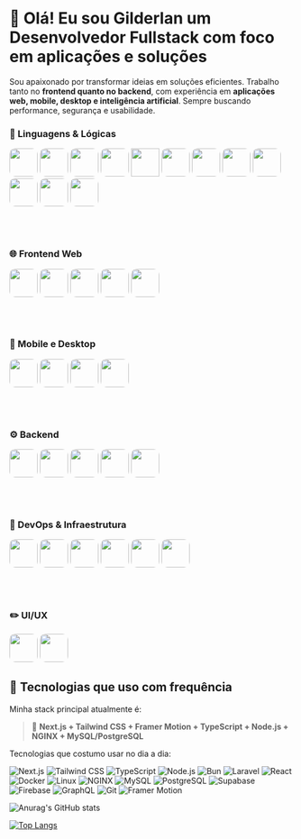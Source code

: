 # 👋 Olá! Eu sou Gilderlan um Desenvolvedor Fullstack com foco em aplicações e soluções

Sou apaixonado por transformar ideias em soluções eficientes. Trabalho tanto no **frontend quanto no backend**, com experiência em **aplicações web, mobile, desktop e inteligência artificial**. Sempre buscando performance, segurança e usabilidade.

### 🧠 Linguagens & Lógicas
<p style="align-items: center; justify-content: center;">
<img  width="50px" style="border-radius: 10px" src="https://cdn.jsdelivr.net/gh/devicons/devicon@latest/icons/javascript/javascript-original.svg"/>
<img  width="50px" style="border-radius: 10px" src="https://cdn.jsdelivr.net/gh/devicons/devicon@latest/icons/typescript/typescript-original.svg"/>
<img  width="50px" style="border-radius: 10px" src="https://cdn.jsdelivr.net/gh/devicons/devicon@latest/icons/laravel/laravel-original.svg"/>
<img  width="50px" style="border-radius: 10px" src="https://cdn.jsdelivr.net/gh/devicons/devicon@latest/icons/php/php-original.svg"/>
<img  width="50px" style="" src="https://cdn.jsdelivr.net/gh/devicons/devicon@latest/icons/mysql/mysql-original.svg"/>
<img  width="50px" style="border-radius: 10px" src="https://cdn.jsdelivr.net/gh/devicons/devicon@latest/icons/postgresql/postgresql-original.svg"/>
<img  width="50px" style="border-radius: 10px" src="https://cdn.jsdelivr.net/gh/devicons/devicon@latest/icons/firebase/firebase-original.svg"/>
<img  width="50px" style="border-radius: 10px" src="https://cdn.jsdelivr.net/gh/devicons/devicon@latest/icons/supabase/supabase-original.svg"/>
<img  width="50px" style="border-radius: 10px" src="https://cdn.jsdelivr.net/gh/devicons/devicon@latest/icons/amazonwebservices/amazonwebservices-plain-wordmark.svg"/>
<img  width="50px" style="border-radius: 10px" src="https://cdn.jsdelivr.net/gh/devicons/devicon@latest/icons/react/react-original.svg"/>
<img  width="50px" style="border-radius: 10px" src="https://cdn.jsdelivr.net/gh/devicons/devicon@latest/icons/graphql/graphql-plain.svg"/>
<img  width="50px" style="border-radius: 10px" src="https://cdn.jsdelivr.net/gh/devicons/devicon@latest/icons/tensorflow/tensorflow-original.svg"/>
</p>
<br/>
<br/>

### 🌐 Frontend Web
<p style="align-items: center; justify-content: center;">
<img  width="50px" style="border-radius: 10px" src="https://cdn.jsdelivr.net/gh/devicons/devicon@latest/icons/nextjs/nextjs-original.svg"/>
<img  width="50px" style="border-radius: 10px" src="https://cdn.jsdelivr.net/gh/devicons/devicon@latest/icons/react/react-original.svg"/>
<img  width="50px" style="border-radius: 10px" src="https://cdn.jsdelivr.net/gh/devicons/devicon@latest/icons/tailwindcss/tailwindcss-original.svg"/>
<img  width="50px" style="border-radius: 10px" src="https://cdn.jsdelivr.net/gh/devicons/devicon@latest/icons/css3/css3-original.svg"/>
<img  width="50px" style="border-radius: 10px;" src="https://cdn.jsdelivr.net/gh/devicons/devicon@latest/icons/framermotion/framermotion-original.svg"/>
</p>
<br/>
<br/>

### 📱 Mobile e Desktop
<p style="align-items: center; justify-content: center;">
<img  width="50px" style="border-radius: 10px" src="https://cdn.jsdelivr.net/gh/devicons/devicon@latest/icons/react/react-original.svg"/>
<img  width="50px" style="border-radius: 10px" src="https://cdn.jsdelivr.net/gh/devicons/devicon@latest/icons/flutter/flutter-original.svg"/>
<img  width="50px" style="border-radius: 10px" src="https://cdn.jsdelivr.net/gh/devicons/devicon@latest/icons/capacitor/capacitor-original.svg"/>
<img  width="50px" style="border-radius: 10px" src="https://cdn.jsdelivr.net/gh/devicons/devicon@latest/icons/electron/electron-original.svg"/>
</p>
<br/>
<br/>

### ⚙️ Backend
<p style="align-items: center; justify-content: center;">
<img  width="50px" style="border-radius: 10px" src="https://cdn.jsdelivr.net/gh/devicons/devicon@latest/icons/laravel/laravel-original.svg"/>
<img  width="50px" style="border-radius: 10px" src="https://cdn.jsdelivr.net/gh/devicons/devicon@latest/icons/nodejs/nodejs-original.svg"/>
<img  width="50px" style="border-radius: 10px" src="https://cdn.jsdelivr.net/gh/devicons/devicon@latest/icons/bun/bun-original.svg"/>
<img  width="50px" style="border-radius: 10px" src="https://cdn.jsdelivr.net/gh/devicons/devicon@latest/icons/express/express-original.svg"/>
<img  width="50px" style="border-radius: 10px" src="https://cdn.jsdelivr.net/gh/devicons/devicon@latest/icons/graphql/graphql-plain.svg"/>
</p>
<br/>
<br/>

### 🔧 DevOps & Infraestrutura
<p style="align-items: center; justify-content: center;">
<img  width="50px" style="border-radius: 10px" src="https://cdn.jsdelivr.net/gh/devicons/devicon@latest/icons/archlinux/archlinux-original.svg"/>
<img  width="50px" style="border-radius: 10px" src="https://cdn.jsdelivr.net/gh/devicons/devicon@latest/icons/apache/apache-original.svg"/>
<img  width="50px" style="border-radius: 10px" src="https://cdn.jsdelivr.net/gh/devicons/devicon@latest/icons/docker/docker-plain.svg"/>
<img  width="50px" style="border-radius: 10px" src="https://cdn.jsdelivr.net/gh/devicons/devicon@latest/icons/git/git-original.svg"/>
<img  width="50px" style="border-radius: 10px" src="https://cdn.jsdelivr.net/gh/devicons/devicon@latest/icons/github/github-original.svg"/>
<img  width="50px" style="border-radius: 10px" src="https://cdn.jsdelivr.net/gh/devicons/devicon@latest/icons/nginx/nginx-original.svg"/>
</p>
<br/>
<br/>

### ✏️ UI/UX
<p style="align-items: center; justify-content: center;">
<img  width="50px" style="border-radius: 10px" src="https://cdn.jsdelivr.net/gh/devicons/devicon@latest/icons/figma/figma-original.svg"/>
<img  width="50px" style="border-radius: 10px" src="https://cdn.jsdelivr.net/gh/devicons/devicon@latest/icons/photoshop/photoshop-original.svg"/>
</p>

## 🚀 Tecnologias que uso com frequência

Minha stack principal atualmente é:

> 🧩 **Next.js + Tailwind CSS + Framer Motion + TypeScript + Node.js + NGINX + MySQL/PostgreSQL**

Tecnologias que costumo usar no dia a dia:

![Next.js](https://img.shields.io/badge/-Next.js-000?style=for-the-badge&logo=next.js)
![Tailwind CSS](https://img.shields.io/badge/-Tailwind%20CSS-38B2AC?style=for-the-badge&logo=tailwind-css&logoColor=white)
![TypeScript](https://img.shields.io/badge/-TypeScript-3178C6?style=for-the-badge&logo=typescript&logoColor=white)
![Node.js](https://img.shields.io/badge/-Node.js-339933?style=for-the-badge&logo=node.js&logoColor=white)
![Bun](https://img.shields.io/badge/-Bun-000?style=for-the-badge&logo=bun)
![Laravel](https://img.shields.io/badge/-Laravel-FF2D20?style=for-the-badge&logo=laravel&logoColor=white)
![React](https://img.shields.io/badge/-React-61DAFB?style=for-the-badge&logo=react&logoColor=000)
![Docker](https://img.shields.io/badge/-Docker-2496ED?style=for-the-badge&logo=docker&logoColor=white)
![Linux](https://img.shields.io/badge/-Linux-FCC624?style=for-the-badge&logo=linux&logoColor=000)
![NGINX](https://img.shields.io/badge/-NGINX-009639?style=for-the-badge&logo=nginx)
![MySQL](https://img.shields.io/badge/-MySQL-4479A1?style=for-the-badge&logo=mysql&logoColor=white)
![PostgreSQL](https://img.shields.io/badge/-PostgreSQL-336791?style=for-the-badge&logo=postgresql&logoColor=white)
![Supabase](https://img.shields.io/badge/-Supabase-3ECF8E?style=for-the-badge&logo=supabase&logoColor=white)
![Firebase](https://img.shields.io/badge/-Firebase-FFCA28?style=for-the-badge&logo=firebase&logoColor=000)
![GraphQL](https://img.shields.io/badge/-GraphQL-E10098?style=for-the-badge&logo=graphql)
![Git](https://img.shields.io/badge/-Git-F05032?style=for-the-badge&logo=git&logoColor=white)
![Framer Motion](https://img.shields.io/badge/-Framer_Motion-EF4444?style=for-the-badge&logo=framer)

![Anurag's GitHub stats](https://github-readme-stats.vercel.app/api?username=gxdevs&hide=contribs,prs)

[![Top Langs](https://github-readme-stats.vercel.app/api/top-langs/?username=gxdevs&layout=pie)](https://github.com/gxdevs/github-readme-stats)
